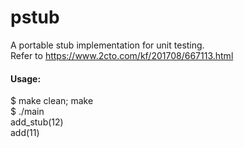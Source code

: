 # pstub
A portable stub implementation for unit testing.  
Refer to https://www.2cto.com/kf/201708/667113.html

#### Usage:
$ make clean; make  
$ ./main  
add_stub(12)  
add(11)
